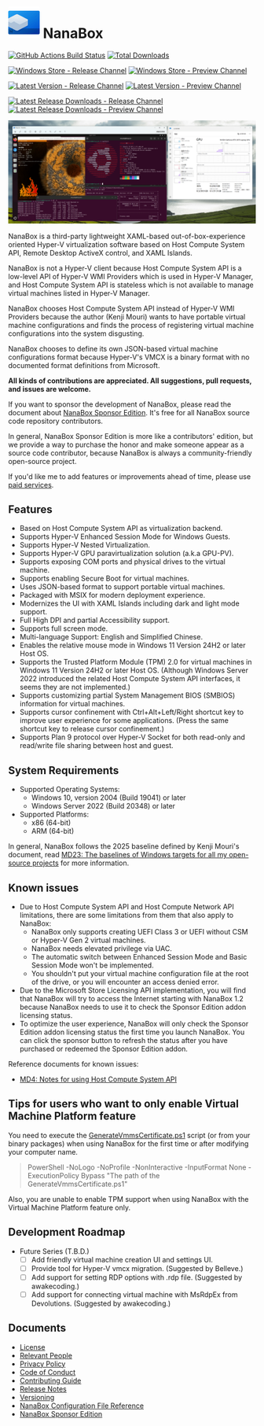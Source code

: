 # ![NanaBox](Assets/NanaBox.png) NanaBox

[![GitHub Actions Build Status](https://github.com/M2Team/NanaBox/actions/workflows/BuildBinaries.yml/badge.svg?branch=main&event=push)](https://github.com/M2Team/NanaBox/actions/workflows/BuildBinaries.yml?query=event%3Apush+branch%3Amain)
[![Total Downloads](https://img.shields.io/github/downloads/M2Team/NanaBox/total)](https://github.com/M2Team/NanaBox/releases)

[![Windows Store - Release Channel](https://img.shields.io/badge/Windows%20Store-Release%20Channel-blue)](https://www.microsoft.com/store/apps/9NJXJSCB2JK0)
[![Windows Store - Preview Channel](https://img.shields.io/badge/Windows%20Store-Preview%20Channel-blue)](https://www.microsoft.com/store/apps/9NCBGTS09QJJ)

[![Latest Version - Release Channel](https://img.shields.io/github/v/release/M2Team/NanaBox?display_name=release&sort=date&color=%23a4a61d)](https://github.com/M2Team/NanaBox/releases/latest)
[![Latest Version - Preview Channel](https://img.shields.io/github/v/release/M2Team/NanaBox?include_prereleases&display_name=release&sort=date&color=%23a4a61d)](https://github.com/M2Team/NanaBox/releases)

[![Latest Release Downloads - Release Channel](https://img.shields.io/github/downloads/M2Team/NanaBox/latest/total)](https://github.com/M2Team/NanaBox/releases/latest)
[![Latest Release Downloads - Preview Channel](https://img.shields.io/github/downloads-pre/M2Team/NanaBox/latest/total)](https://github.com/M2Team/NanaBox/releases)

![Screenshot](Documents/Screenshot.png)

NanaBox is a third-party lightweight XAML-based out-of-box-experience oriented
Hyper-V virtualization software based on Host Compute System API, Remote Desktop
ActiveX control, and XAML Islands.

NanaBox is not a Hyper-V client because Host Compute System API is a low-level API
of Hyper-V WMI Providers which is used in Hyper-V Manager, and Host Compute System
API is stateless which is not available to manage virtual machines listed in
Hyper-V Manager.

NanaBox chooses Host Compute System API instead of Hyper-V WMI Providers because
the author (Kenji Mouri) wants to have portable virtual machine configurations
and finds the process of registering virtual machine configurations into the system
disgusting.

NanaBox chooses to define its own JSON-based virtual machine configurations format
because Hyper-V's VMCX is a binary format with no documented format definitions
from Microsoft.

**All kinds of contributions are appreciated. All suggestions, pull 
requests, and issues are welcome.**

If you want to sponsor the development of NanaBox, please read the document about
[NanaBox Sponsor Edition](Documents/SponsorEdition.md). It's free for all
NanaBox source code repository contributors.

In general, NanaBox Sponsor Edition is more like a contributors' edition, but
we provide a way to purchase the honor and make someone appear as a source code
contributor, because NanaBox is always a community-friendly open-source project.

If you'd like me to add features or improvements ahead of time, please use
[paid services](https://github.com/MouriNaruto/MouriNaruto/blob/main/PaidServices.md).

## Features

- Based on Host Compute System API as virtualization backend.
- Supports Hyper-V Enhanced Session Mode for Windows Guests.
- Supports Hyper-V Nested Virtualization.
- Supports Hyper-V GPU paravirtualization solution (a.k.a GPU-PV).
- Supports exposing COM ports and physical drives to the virtual machine.
- Supports enabling Secure Boot for virtual machines.
- Uses JSON-based format to support portable virtual machines.
- Packaged with MSIX for modern deployment experience.
- Modernizes the UI with XAML Islands including dark and light mode support.
- Full High DPI and partial Accessibility support.
- Supports full screen mode.
- Multi-language Support: English and Simplified Chinese.
- Enables the relative mouse mode in Windows 11 Version 24H2 or later Host OS.
- Supports the Trusted Platform Module (TPM) 2.0 for virtual machines in Windows
  11 Version 24H2 or later Host OS. (Although Windows Server 2022 introduced
  the related Host Compute System API interfaces, it seems they are not implemented.)
- Supports customizing partial System Management BIOS (SMBIOS) information for
  virtual machines.
- Supports cursor confinement with Ctrl+Alt+Left/Right shortcut key to improve
  user experience for some applications. (Press the same shortcut key to release
  cursor confinement.)
- Supports Plan 9 protocol over Hyper-V Socket for both read-only and read/write
  file sharing between host and guest.

## System Requirements

- Supported Operating Systems:
  - Windows 10, version 2004 (Build 19041) or later
  - Windows Server 2022 (Build 20348) or later
- Supported Platforms:
  - x86 (64-bit)
  - ARM (64-bit)

In general, NanaBox follows the 2025 baseline defined by Kenji Mouri's document,
read [MD23: The baselines of Windows targets for all my open-source projects]
for more information.

[MD23: The baselines of Windows targets for all my open-source projects]: https://github.com/MouriNaruto/MouriDocs/tree/main/docs/23

## Known issues

- Due to Host Compute System API and Host Compute Network API limitations, 
  there are some limitations from them that also apply to NanaBox:
  - NanaBox only supports creating UEFI Class 3 or UEFI without CSM or Hyper-V 
    Gen 2 virtual machines.
  - NanaBox needs elevated privilege via UAC.
  - The automatic switch between Enhanced Session Mode and Basic Session Mode
    won't be implemented.
  - You shouldn't put your virtual machine configuration file at the root of
    the drive, or you will encounter an access denied error.
- Due to the Microsoft Store Licensing API implementation, you will find that NanaBox
  will try to access the Internet starting with NanaBox 1.2 because NanaBox
  needs to use it to check the Sponsor Edition addon licensing status.
- To optimize the user experience, NanaBox will only check the Sponsor 
  Edition addon licensing status the first time you launch NanaBox. You
  can click the sponsor button to refresh the status after you
  have purchased or redeemed the Sponsor Edition addon.

Reference documents for known issues:

- [MD4: Notes for using Host Compute System API](https://github.com/MouriNaruto/MouriDocs/tree/main/docs/4)

## Tips for users who want to only enable Virtual Machine Platform feature

You need to execute the [GenerateVmmsCertificate.ps1](Documents/GenerateVmmsCertificate.ps1)
script (or from your binary packages) when using NanaBox for the first time or after
modifying your computer name.

> PowerShell -NoLogo -NoProfile -NonInteractive -InputFormat None -ExecutionPolicy Bypass "The path of the GenerateVmmsCertificate.ps1"

Also, you are unable to enable TPM support when using NanaBox with the Virtual
Machine Platform feature only.

## Development Roadmap

- Future Series (T.B.D.)
  - [ ] Add friendly virtual machine creation UI and settings UI.
  - [ ] Provide tool for Hyper-V vmcx migration. (Suggested by Belleve.)
  - [ ] Add support for setting RDP options with .rdp file. (Suggested by 
        awakecoding.)
  - [ ] Add support for connecting virtual machine with MsRdpEx from 
        Devolutions. (Suggested by awakecoding.)

## Documents

- [License](License.md)
- [Relevant People](Documents/People.md)
- [Privacy Policy](Documents/Privacy.md)
- [Code of Conduct](CODE_OF_CONDUCT.md)
- [Contributing Guide](CONTRIBUTING.md)
- [Release Notes](Documents/ReleaseNotes.md)
- [Versioning](Documents/Versioning.md)
- [NanaBox Configuration File Reference](Documents/ConfigurationReference.md)
- [NanaBox Sponsor Edition](Documents/SponsorEdition.md)
